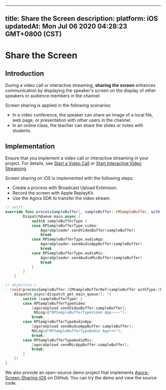 
---
title: Share the Screen
description: 
platform: iOS
updatedAt: Mon Jul 06 2020 04:28:23 GMT+0800 (CST)
---
# Share the Screen
## Introduction
During a video call or interactive streaming, **sharing the screen** enhances communication by displaying the speaker's screen on the display of other speakers or audience members in the channel.

Screen sharing is applied in the following scenarios:

- In a video conference, the speaker can share an image of a local file, web page, or presentation with other users in the channel.
- In an online class, the teacher can share the slides or notes with students.

## Implementation

Ensure that you implement a video call or interactive streaming in your project. For details, see [Start a Video Call](../../en/Video/start_call_ios.md) or [Start Interactive Video Streaming](../../en/Video/start_live_ios.md).

Screen sharing on iOS is implemented with the following steps:

- Create a process with Broadcast Upload Extension.
- Record the screen with Apple ReplayKit.
- Use the Agora SDK to transfer the video stream.

```swift
// swift
override func processSampleBuffer(_ sampleBuffer: CMSampleBuffer, with sampleBufferType: RPSampleBufferType) {
        DispatchQueue.main.async {
            switch sampleBufferType {
            case RPSampleBufferType.video:
                AgoraUploader.sendVideoBuffer(sampleBuffer)
                break
            case RPSampleBufferType.audioApp:
                AgoraUploader.sendAudioAppBuffer(sampleBuffer)
                break
            case RPSampleBufferType.audioMic:
                AgoraUploader.sendAudioMicBuffer(sampleBuffer)
                break
            }
        }
    }
```

```objective-c
// objective-c
- (void)processSampleBuffer:(CMSampleBufferRef)sampleBuffer withType:(RPSampleBufferType)sampleBufferType {
    dispatch_async(dispatch_get_main_queue(), ^{
    	switch (sampleBufferType) {
        case RPSampleBufferTypeVideo:
            [agoraUpload sendVideoBuffer:sampleBuffer];
             NSLog(@"RPSampleBufferTypeVideo App~~~~");
            break;
        case RPSampleBufferTypeAudioApp:
            [agoraUpload sendAudioAppBuffer:sampleBuffer];
            NSLog(@"RPSampleBufferTypeAudio App+++");
            break;
        case RPSampleBufferTypeAudioMic:
            [agoraUpload sendMicAppBuffer:sampleBuffer];
            break;
    	}
    })
}
```

We also provide an open-source demo project that implements [Agora-Screen-Sharing-iOS](https://github.com/AgoraIO/Advanced-Video/tree/master/iOS%26macOS/Agora-Screen-Sharing/Agora-Screen-Sharing-iOS) on GitHub. You can try the demo and view the source code.
